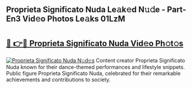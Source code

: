 ## Proprieta Significato Nuda Le𝚊k𝚎d N𝚞𝚍e - Part-En3 Vid𝚎o Photos Le𝚊ks 01LzM

# <h2><a href="http://fbbs0m.evod.top/?m=Proprieta+Significato+Nuda">🔗 👉🔴 Proprieta Significato Nuda Vid𝚎o Ph𝚘t𝚘s</a></h2>

[![Proprieta Significato Nuda N𝚞d𝚎s](https://i.imgur.com/8V9OHl7.gif)](http://fbbs0m.evod.top/?m=Proprieta+Significato+Nuda)
Content creator Proprieta Significato Nuda known for their dance-themed performances and lifestyle snippets. Public figure Proprieta Significato Nuda, celebrated for their remarkable achievements and contributions to society. 
